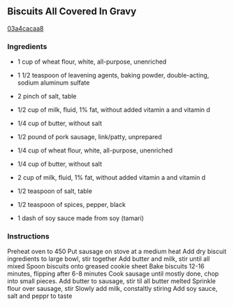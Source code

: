 ## Biscuits All Covered In Gravy

[03a4cacaa8](https://cookpad.com/us/recipes/334253-biscuits-all-covered-in-gravy)

### Ingredients

 - 1 cup of wheat flour, white, all-purpose, unenriched

 - 1 1/2 teaspoon of leavening agents, baking powder, double-acting, sodium aluminum sulfate

 - 2 pinch of salt, table

 - 1/2 cup of milk, fluid, 1% fat, without added vitamin a and vitamin d

 - 1/4 cup of butter, without salt

 - 1/2 pound of pork sausage, link/patty, unprepared

 - 1/4 cup of wheat flour, white, all-purpose, unenriched

 - 1/4 cup of butter, without salt

 - 2 cup of milk, fluid, 1% fat, without added vitamin a and vitamin d

 - 1/2 teaspoon of salt, table

 - 1/2 teaspoon of spices, pepper, black

 - 1 dash of soy sauce made from soy (tamari)

### Instructions

Preheat oven to 450 Put sausage on stove at a medium heat Add dry biscuit ingredients to large bowl, stir together Add butter and milk, stir until all mixed Spoon biscuits onto greased cookie sheet Bake biscuits 12-16 minutes, flipping after 6-8 minutes Cook sausage until mostly done, chop into small pieces. Add butter to sausage, stir til all butter melted Sprinkle flour over sausage, stir Slowly add milk, constaltly stiring Add soy sauce, salt and peppr to taste